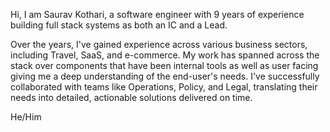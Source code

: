 Hi, I am Saurav Kothari, a software engineer with 9 years of experience building full stack systems as both an IC and a Lead.

Over the years, I've gained experience across various business sectors, including Travel, SaaS, and e-commerce. My work has
spanned across the stack over components that have been internal tools as well as user facing giving me a deep understanding of the
end-user's needs. I've successfully collaborated with teams like Operations, Policy, and Legal, translating their needs into detailed,
actionable solutions delivered on time.

He/Him
